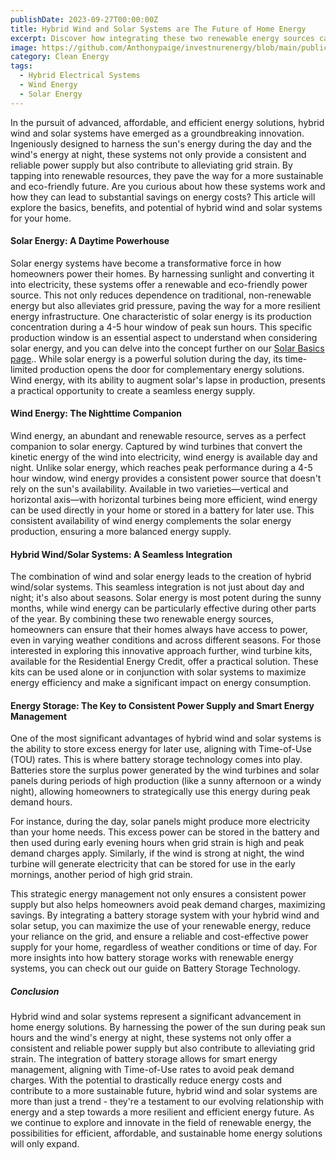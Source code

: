 ```yaml
---
publishDate: 2023-09-27T00:00:00Z
title: Hybrid Wind and Solar Systems are The Future of Home Energy
excerpt: Discover how integrating these two renewable energy sources can create a powerhouse of sustainability and efficiency in your home.
image: https://github.com/Anthonypaige/investnurenergy/blob/main/public/images/cover-art/HCE-4-cover-art.png?raw=true
category: Clean Energy
tags:
  - Hybrid Electrical Systems
  - Wind Energy
  - Solar Energy
---
```



In the pursuit of advanced, affordable, and efficient energy solutions, hybrid wind and solar systems have emerged as a groundbreaking innovation. Ingeniously designed to harness the sun's energy during the day and the wind's energy at night, these systems not only provide a consistent and reliable power supply but also contribute to alleviating grid strain. By tapping into renewable resources, they pave the way for a more sustainable and eco-friendly future. Are you curious about how these systems work and how they can lead to substantial savings on energy costs? This article will explore the basics, benefits, and potential of hybrid wind and solar systems for your home.

#### **Solar Energy: A Daytime Powerhouse**

Solar energy systems have become a transformative force in how homeowners power their homes. By harnessing sunlight and converting it into electricity, these systems offer a renewable and eco-friendly power source. This not only reduces dependence on traditional, non-renewable energy but also alleviates grid pressure, paving the way for a more resilient energy infrastructure. One characteristic of solar energy is its production concentration during a 4-5 hour window of peak sun hours. This specific production window is an essential aspect to understand when considering solar energy, and you can delve into the concept further on our [Solar Basics page](https://www.gosolar.fyi).. While solar energy is a powerful solution during the day, its time-limited production opens the door for complementary energy solutions. Wind energy, with its ability to augment solar's lapse in production, presents a practical opportunity to create a seamless energy supply.

#### **Wind Energy: The Nighttime Companion**

Wind energy, an abundant and renewable resource, serves as a perfect companion to solar energy. Captured by wind turbines that convert the kinetic energy of the wind into electricity, wind energy is available day and night. Unlike solar energy, which reaches peak performance during a 4-5 hour window, wind energy provides a consistent power source that doesn't rely on the sun's availability. Available in two varieties—vertical and horizontal axis—with horizontal turbines being more efficient, wind energy can be used directly in your home or stored in a battery for later use. This consistent availability of wind energy complements the solar energy production, ensuring a more balanced energy supply.

#### **Hybrid Wind/Solar Systems: A Seamless Integration**

The combination of wind and solar energy leads to the creation of hybrid wind/solar systems. This seamless integration is not just about day and night; it's also about seasons. Solar energy is most potent during the sunny months, while wind energy can be particularly effective during other parts of the year. By combining these two renewable energy sources, homeowners can ensure that their homes always have access to power, even in varying weather conditions and across different seasons. For those interested in exploring this innovative approach further, wind turbine kits, available for the Residential Energy Credit, offer a practical solution. These kits can be used alone or in conjunction with solar systems to maximize energy efficiency and make a significant impact on energy consumption.

#### **Energy Storage: The Key to Consistent Power Supply and Smart Energy Management**

One of the most significant advantages of hybrid wind and solar systems is the ability to store excess energy for later use, aligning with Time-of-Use (TOU) rates. This is where battery storage technology comes into play. Batteries store the surplus power generated by the wind turbines and solar panels during periods of high production (like a sunny afternoon or a windy night), allowing homeowners to strategically use this energy during peak demand hours.

For instance, during the day, solar panels might produce more electricity than your home needs. This excess power can be stored in the battery and then used during early evening hours when grid strain is high and peak demand charges apply. Similarly, if the wind is strong at night, the wind turbine will generate electricity that can be stored for use in the early mornings, another period of high grid strain.

This strategic energy management not only ensures a consistent power supply but also helps homeowners avoid peak demand charges, maximizing savings. By integrating a battery storage system with your hybrid wind and solar setup, you can maximize the use of your renewable energy, reduce your reliance on the grid, and ensure a reliable and cost-effective power supply for your home, regardless of weather conditions or time of day. For more insights into how battery storage works with renewable energy systems, you can check out our guide on Battery Storage Technology.

##### **Conclusion**

Hybrid wind and solar systems represent a significant advancement in home energy solutions. By harnessing the power of the sun during peak sun hours and the wind's energy at night, these systems not only offer a consistent and reliable power supply but also contribute to alleviating grid strain. The integration of battery storage allows for smart energy management, aligning with Time-of-Use rates to avoid peak demand charges. With the potential to drastically reduce energy costs and contribute to a more sustainable future, hybrid wind and solar systems are more than just a trend - they're a testament to our evolving relationship with energy and a step towards a more resilient and efficient energy future. As we continue to explore and innovate in the field of renewable energy, the possibilities for efficient, affordable, and sustainable home energy solutions will only expand.
